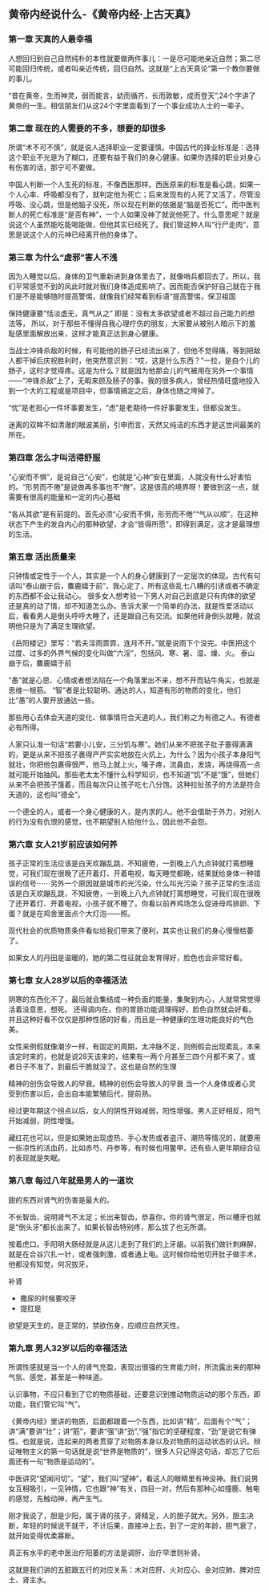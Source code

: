 <!--
 * @Author: zhangyu
 * @Email: zhangdulin@outlook.com
 * @Date: 2021-07-02 15:56:46
 * @LastEditors: zhangyu
 * @LastEditTime: 2023-02-10 09:29:32
 * @Description:
-->

## 黄帝内经说什么-《黄帝内经·上古天真》

### 第一章 天真的人最幸福
人想回归到自己自然纯朴的本性就要做两件事儿：一是尽可能地亲近自然；第二尽可能回归传统，或者叫亲近传统，回归自然。这就是“上古天真论”第一个教你要做的事儿。

“昔在黄帝，生而神灵，弱而能言，幼而循齐，长而敦敏，成而登天”,24个字讲了黄帝的一生。相信朋友们从这24个字里面看到了一个事业成功人士的一辈子。

### 第二章 现在的人需要的不多，想要的却很多
所谓“术不可不慎”，就是说人选择职业一定要谨慎。中国古代的择业标准是：选择这个职业不光是为了糊口，还要有益于我们的身心健康。如果你选择的职业对身心有伤害的话，那宁可不要做。

中国人判断一个人生死的标准，不像西医那样。西医原来的标准是看心跳，如果一个人心率、呼吸都没有了，就判定他为死亡；后来发现有的人死了又活了，尽管没呼吸、没心跳，但是他脑子没死，所以现在判断的依据是“脑是否死亡”。而中医判断人的死亡标准是“是否有神”，一个人如果没神了就说他死了。什么意思呢？就是说这个人虽然能吃能喝能做，但他其实已经死了。我们管这种人叫“行尸走肉”，意思是说这个人的元神已经离开他的身体了。

### 第三章 为什么“虚邪”害人不浅
因为人睡觉以后，身体的卫气重新进到身体里去了，就像哨兵都回去了。所以，我们平常感觉不到的风此时就对我们身体造成影响了。因而能否保护好自己就在于我们是不是能够随时提高警惕，就像我们经常看到标语“提高警惕，保卫祖国

保持健康要“恬淡虚无，真气从之” 即是：没有太多欲望或者不超过自己能力的想法等， 所以，对于那些不懂得自我心理疗伤的朋友，大家要从被别人暗示下的羞耻感里面解放出来，这样才能真正达到身心健康。

当战士冲锋杀敌的时候，有可能他的肠子已经流出来了，但他不觉得痛，等到把敌人都干掉后庆祝胜利时，他突然意识到：“哎，这是什么东西？”一拉，是自个儿的肠子，这时才觉得疼。这是为什么？就是因为他那会儿的气被用在另外一个事情——“冲锋杀敌”上了，无暇来顾及肠子的事。我的很多病人，曾经热情旺盛地投入到一个大的工程或是项目中，但事情搞定之后，身体也随之垮掉了。

“忧”是老担心一件坏事要发生，“虑”是老期待一件好事要发生，但都没发生。

迷离的双眸不如清澈的眼波美丽，引申而言，天然又纯洁的东西才是这世间最美的所在。

### 第四章 怎么才叫活得舒服
“心安而不惧”，是说自己“心安”，也就是“心神”安在里面，人就没有什么好害怕的。“形劳而不倦”是说做再多事也不“倦”，这是很高的境界呀！要做到这一点，就需要有很高的能量和一定的内心基础

“各从其欲”是有前提的。首先必须“心安而不惧，形劳而不倦”“气从以顺”，在这种状态下产生的发自内心的那种欲望，才会“皆得所愿”，即得到满足，这才是最理想的生活。

### 第五章 活出质量来
只钟情或定性于一个人，其实是一个人的身心健康到了一定层次的体现。古代有句话叫“泰山崩于后，麋鹿嬉于前”，我心定了，所有这些乱七八糟的引诱或者不确定的东西都不会让我动心。
很多女人想考验一下男人对自己到底是只有肉体的欲望还是真的动了情，却不知道怎么办。告诉大家一个简单的办法，就是性爱活动以后，看看男人是倒头呼呼大睡了，还是跟自己有交流。如果他转身倒头就睡，就说明他只是为了满足生理欲望。

《岳阳楼记》里写：“若夫淫雨霏霏，连月不开。”就是说雨下个没完。中医把这个过度、过多的外界气候的变化叫做“六淫”，包括风、寒、暑、湿、燥、火。
泰山崩于后，麋鹿嬉于前

“愚”就是心思、心情或者想法陷在一个角落里出不来，想不开而钻牛角尖，也就是思维一根筋。
“智”者是比较聪明、通达的人，知道有形的物质的变化，他们比“愚”的人要开放通达一些。

那些用心去体会天道的变化、做事情符合天道的人，我们称之为有德之人。有德者必有所得。

人家只认准一句话“若要小儿安，三分饥与寒”。她们从来不把孩子肚子塞得满满的，更是从来不把孩子裹得严严实实地放在火炕上，为什么？因为小孩子本身阳气就壮，你把他包裹得很严，他马上就上火，嗓子疼，流鼻血，发烧，再烧得高一点就可能开始抽风。那些老太太不懂什么科学知识，也不知道“饥”不是“饿”，但她们从来不会把孩子饿着，而且每次只让孩子吃七八分饱。这种拉扯孩子的方法是符合天道的，这也叫“德全”。

一个德全的人，或者一个身心健康的人，是内求的人。他不会借助于外力，对别人的行为没有仇恨的感觉，也不期望别人给他什么，因此他不会怨。

### 第六章 女人21岁前应该如何养
孩子正常的生活应该是白天欢蹦乱跳，不知疲倦，一到晚上八九点钟就打蔫想睡觉，可我们现在很晚了还开着灯、开着电视，每天睡觉都晚，结果就给身体一种错误的信号⋯⋯另外一个原因就是城市的光污染。什么叫光污染？孩子正常的生活应该是白天欢蹦乱跳，不知疲倦，一到晚上八九点钟就打蔫想睡觉，可我们现在很晚了还开着灯、开着电视，小孩子就不睡了。你看以前养鸡场怎么促进母鸡排卵、下蛋？就是在鸡舍里面点个大灯泡——照。

现代社会的优质物质条件看似给我们带来了便利，其实也让我们的身心慢慢枯萎了。

如果女人的丹田是温暖的，她的第二性征就会发育得好，脸色也会非常好看。

### 第七章 女人28岁以后的幸福活法
阴寒的东西化不了，最后就会集结成一种负面的能量，集聚到内心，人就常常觉得活着没意思，想死。
还得调内在。你的胃肠功能调理得好，脸色自然就会好看。并且这种好看不仅仅是那种性感的好看，而且是一种健康的生理功能良好的气色美。

女性来例假就像潮汐一样，有固定的周期，太冲脉不足，则例假会出现紊乱，本来该定时来的，也就是说28天该来的，结果有一两个月甚至三四个月都不来了，或者日子不准了，到最后干脆就没了。这也是自然的生理

精神的创伤会导致人的早衰。精神的创伤会导致人的早衰
当一个人身体或者心灵受到伤害以后，会出自本能繁殖后代，提前熟。

经过更年期这个拐点以后，女人的阴性开始减弱，阳性增强。男人正好相反，阳气开始减弱，阴性增强。

藏红花也可以，但是如果她出现虚热、手心发热或者盗汗、潮热等情况的，就要用一些凉性的活血药，比如赤芍、丹参等，有时候也用鳖甲。还有些人更年期综合征的表现就是失眠。

### 第八章 每过八年就是男人的一道坎
甜的东西对肾气的伤害是最大的。

不长智齿，说明肾气不太足；长出来智齿，恭喜你，你的肾气很足，所以槽牙也就是“倒头牙”都长出来了。如果长智齿特别疼，那么拔了也无所谓。

按着虎口。手阳明大肠经就是从这儿走到了我们的上牙龈。以前我们做针刺麻醉，就是在合谷穴扎一针，或者强刺激，或者通上电。这时候你给他切开肚子做手术，他都没有知觉，何况拔牙。

补肾
- 撒尿的时候要咬牙
- 提肛是

欲望是天生的，是正常的，禁欲伤身，应顺应自然天性。

### 第九章 男人32岁以后的幸福活法
所谓性感就是当一个人的肾气充盈，表现出很强的生育能力时，所流露出来的那种气氛、感觉，甚至是一种味道。

认识事物，不应只看到了它的物质基础，还要意识到推动物质运动的那个东西，即功能，我们管它叫“气”。

《黄帝内经》里讲的物质，后面都跟着一个东西，比如讲“精”，后面有个“气”；讲“满”要讲“壮”；讲“筋”，要讲“强”讲“劲”,“强”指它的坚硬程度，“劲”是说它有弹性。也就是说，连起来的两者贯穿了对物质本身以及对物质的运动状态的认识。辩证唯物主义的第一句话就是说“世界是物质的”，很多人只记得这句话，却忘了它后面还有一句“物质是运动的”。

中医讲究“望闻问切”。“望”，我们叫“望神”，看这人的眼睛里有神没神。我们说男女互相吸引，一见钟情，它也跟“神”有关，四目一对，然后有那种心如撞鹿、触电的感觉，先触动神，再产生气。

刚才我说了，胆是少阳，属于肾的孩子，肾精足，人的胆子就大。另外，胆主决断，年轻的时候说干就干，不计后果，直接冲上去，到了一定的年龄，胆气衰了，就开始变得优柔寡断。

真正有水平的老中医治疗阳萎的方法是调肝，治疗早泄则补肾。

这就是我们讲的五脏跟五行的对应关系：木对应肝、火对应心、金对应肺、脾对应土、肾主水。

<Gitalk />

